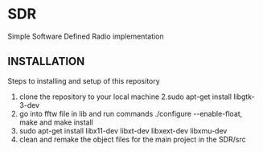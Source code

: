 SDR
=====
Simple Software Defined Radio implementation

## INSTALLATION
Steps to installing and setup of this repository
1. clone the repository to your local machine
2.sudo apt-get install libgtk-3-dev
3. go into fftw file in lib and run commands ./configure --enable-float, make and make install
4. sudo apt-get install libx11-dev libxt-dev libxext-dev libxmu-dev
5. clean and remake the object files for the main project in the SDR/src

